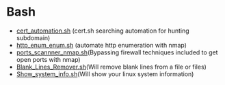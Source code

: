 # Bash
- [cert_automation.sh](https://github.com/saidedev/Bash/blob/main/cert_automation.sh) (cert.sh searching automation for hunting subdomain)
- [http_enum_enum.sh](https://github.com/saidedev/Bash/blob/main/http_enum_nmap.sh) (automate http enumeration with nmap)
- [ports_scannner_nmap.sh](https://github.com/saidedev/Bash/blob/main/ports_scannner_nmap.sh)(Bypassing firewall techniques included to get open ports with nmap)
- [Blank_Lines_Remover.sh](https://github.com/saidedev/Bash-Tools/blob/main/Blank_Lines_Remover.sh)(Will remove blank lines from a file or files)
- [Show_system_info.sh](https://github.com/saidedev/Bash-Tools/blob/main/Show_system_info.sh)(Will show your linux system information)
